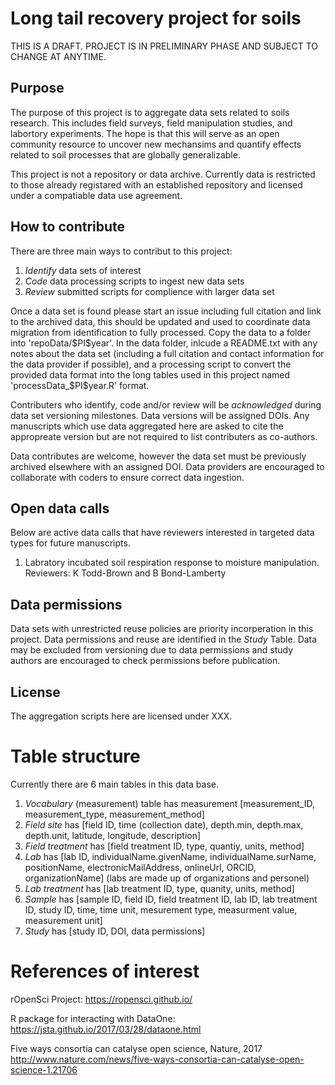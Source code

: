 # Long tail recovery project for soils

THIS IS A DRAFT. PROJECT IS IN PRELIMINARY PHASE AND SUBJECT TO CHANGE AT ANYTIME.

## Purpose

  The purpose of this project is to aggregate data sets related to soils research. This includes field surveys, field manipulation studies, and labortory experiments. 
The hope is that this will serve as an open community resource to uncover new mechansims and quantify effects related to soil processes that are globally generalizable.

This project is not a repository or data archive.
Currently data is restricted to those already registared with an established repository and licensed under a compatiable data use agreement.

## How to contribute

There are three main ways to contribut to this project:
1) *Identify* data sets of interest
2) *Code* data processing scripts to ingest new data sets
3) *Review* submitted scripts for complience with larger data set

Once a data set is found please start an issue including full citation and link to the archived data, this should be updated and used to coordinate data migration from identification to fully processed.
Copy the data to a folder into 'repoData/\$PI\$year'.
In the data folder, inlcude a README.txt with any notes about the data set (including a full citation and contact information for the data provider if possible), and a processing script to convert the provided data format into the long tables used in this project named 'processData_\$PI\$year.R' format.

Contributers who identify, code and/or review will be *acknowledged* during data set versioning milestones. 
Data versions will be assigned DOIs.
Any manuscripts which use data aggregated here are asked to cite the appropreate version but are not required to list contributers as co-authors.

Data contributes are welcome, however the data set must be previously archived elsewhere with an assigned DOI.
Data providers are encouraged to collaborate with coders to ensure correct data ingestion.

## Open data calls
Below are active data calls that have reviewers interested in targeted data types for future manuscripts.

1) Labratory incubated soil respiration response to moisture manipulation. Reviewers: K Todd-Brown and B Bond-Lamberty

## Data permissions
Data sets with unrestricted reuse policies are priority incorperation in this project.
Data permissions and reuse are identified in the *Study* Table.
Data may be excluded from versioning due to data permissions and study authors are encouraged to check permissions before publication.

## License
The aggregation scripts here are licensed under XXX.

# Table structure
Currently there are 6 main tables in this data base. 
1) *Vocabulary* (measurement) table has measurement [measurement_ID, measurement_type, measurement_method]
2) *Field site* has [field ID, time (collection date), depth.min, depth.max, depth.unit, latitude, longitude, description]
3) *Field treatment* has [field treatment ID, type, quantiy, units, method]
4) *Lab* has [lab ID, individualName.givenName, individualName.surName, positionName, electronicMailAddress, onlineUrl, ORCID, organizationName] (labs are made up of organizations and personel)
5) *Lab treatment* has [lab treatment ID, type, quanity, units, method]
6) *Sample* has [sample ID, field ID, field treatment ID, lab ID, lab treatment ID, study ID, time, time unit, mesurement type, measurment value, measurement unit]
7) *Study* has [study ID, DOI, data permissions]


# References of interest

rOpenSci Project: https://ropensci.github.io/

R package for interacting with DataOne: https://jsta.github.io/2017/03/28/dataone.html

Five ways consortia can catalyse open science, Nature, 2017 http://www.nature.com/news/five-ways-consortia-can-catalyse-open-science-1.21706

